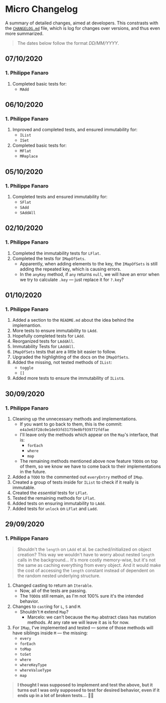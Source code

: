 # Micro Changelog

A summary of detailed changes, aimed at developers. This constrasts with the [`CHANGELOG.md`][changelog] file, which is log for changes over versions, and thus even more summarized.

> The dates below follow the format *DD/MM/YYYY*.


[changelog]: ../CHANGELOG.md

## 07/10/2020

### 1. Philippe Fanaro

1. Completed basic tests for:
    - `MAdd`

## 06/10/2020

### 1. Philippe Fanaro

1. Improved and completed tests, and ensured immutability for:
    - `IList`
    - `ISet`
1. Completed basic tests for: 
    - `MFlat`
    - `MReplace`

## 05/10/2020

### 1. Philippe Fanaro

1. Completed tests and ensured immutability for:
    - `SFlat`
    - `SAdd`
    - `SAddAll`

## 02/10/2020

### 1. Philippe Fanaro

1. Completed the immutability tests for `LFlat`.
1. Completed the tests for `IMapOfSets`.
    - Apparently, when adding elements to the key, the `IMapOfSets` is still adding the repeated key, which is causing errors.
    - In the `anyKey` method, if `any` returns `null`, we will have an error when we try to calculate `.key` &mdash; just replace it for `?.key`?

## 01/10/2020

### 1. Philippe Fanaro

1. Added a section to the `README.md` about the idea behind the implemantion.
1. More tests to ensure immutability to `LAdd`.
1. Hopefully completed tests for `LAdd`.
1. Reorganized tests for `LAddAll`.
1. Immutability Tests for `LAddAll`.
1. `IMapOfSets` tests that are a little bit easier to follow.
1. Upgraded the highlighting of the docs on the `IMapOfSets`.
1. Added the missing, not tested methods of `IList`:
    - `toggle`
    - `[]`
1. Added more tests to ensure the immutability of `IList`s.

## 30/09/2020

### 1. Philippe Fanaro

1. Cleaning up the unnecessary methods and implementations.
    - If you want to go back to them, this is the commit: `e4a3e63f28c0e1de93fd31759e0bf939772fdfae`
    - I'll leave only the methods which appear on the `Map`'s interface, that is:
        - `forEach`
        - `where`
        - `map`
    - The remaining methods mentioned above now feature `TODO`s on top of them, so we know we have to come back to their implementations in the future.
1. Added a `TODO` to the commented out `everyEntry` method of `IMap`.
1. Created a group of tests inside for `IList` to check if it really is immutable.
1. Created the *essential* tests for `LFlat`.
1. Tested the remaining methods for `LFlat`.
1. Added tests on ensuring immutability to `LAdd`.
1. Added tests for `unlock` on `LFlat` and `Ladd`.

## 29/09/2020

### 1. Philippe Fanaro

> Shouldn't the `length` on `LAdd` et al. be cached/initialized on object creation? This way we wouldn't have to worry about nested `length` calls in the background... It's more costly memory-wise, but it's not the same as caching everything from every object. And it would make the cost of accessing the `length` constant instead of dependent on the random nested underlying structure.

1. Changed casting to return an `Iterable`.
    - Now, all of the tests are passing.
    - The `TODO`s still remain, as I'm not 100% sure it's the intended behavior.
1. Changes to `cast`ing for `L`, `S` and `M`.
    - Shouldn't `M` extend `Map`?
        - Marcelo: we can't because the `Map` abstract class has mutation methods. At any rate we will leave it as is for now.
1. For `IMap`, I've implemented and tested &mdash; some of those methods will have siblings inside `M` &mdash; the missing:
    - `every`
    - `forEach`
    - `toMap`
    - `toSet`
    - `where`
    - `whereKeyType`
    - `whereValueType`
    - `map`

> **I thought I was supposed to implement and test the above, but it turns out I was only supposed to test for desired behavior, even if it ends up in a lot of broken tests...** 🤦‍♂️